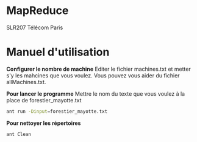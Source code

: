 # MapReduce
SLR207 Télécom Paris 

# Manuel d'utilisation 

**Configurer le nombre de machine**
Editer le fichier machines.txt et metter s'y les mahcines que vous voulez.
Vous pouvez vous aider du fichier allMachines.txt.

**Pour lancer le programme**
Mettre le nom du texte que vous voulez à la place de forestier_mayotte.txt
```bash
ant run -Dinput=forestier_mayotte.txt
```

**Pour nettoyer les répertoires**
```bash
ant Clean
```



